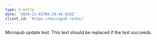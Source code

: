 ```yaml
---
type: h-entry
date: '2024-11-01T04:29:45.033Z'
client_id: 'https://micropub.rocks/'
---
```

Micropub update test. This text should be replaced if the test succeeds.
